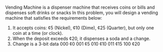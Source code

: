 Vending Machine is a dispenser machine that receives coins or bills and dispenses soft drinks or snacks
In this problem, you will design a vending machine that satisfies the requirements below:
1. It accepts coins: ¢5 (Nickel), ¢10 (Dime), ¢25 (Quarter), but only one coin at a
time (or clock).
2. When the deposit exceeds ¢20, it dispenses a soda and a change.
3. Change is a 3-bit data
000 ¢0
001 ¢5
010 ¢10
011 ¢15
100 ¢20
